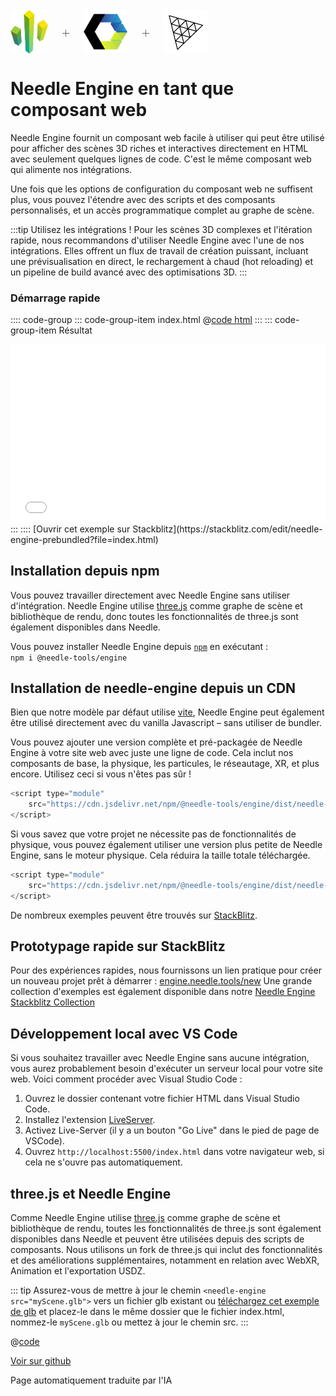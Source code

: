 <br/>

<div class="centered" style="display: flex;
    align-items: center;
    gap: 20px;
    font-size: 2em;
    font-weight: 100;">
    <img src="/logo.png" style="max-height:70px;" title="Needle Logo" alt="Needle Logo"/> +
    <img src="/imgs/logo-webcomponents.png" style="max-height:70px;" title="Web Components Logo" alt="Web Components Logo"/> +
    <img src="/imgs/threejs-logo.webp" style="max-height:70px;" title="three.js Logo" alt="three.js Logo"/>
</div>

# Needle Engine en tant que composant web

Needle Engine fournit un composant web facile à utiliser qui peut être utilisé pour afficher des scènes 3D riches et interactives directement en HTML avec seulement quelques lignes de code. C'est le même composant web qui alimente nos intégrations.

Une fois que les options de configuration du composant web ne suffisent plus, vous pouvez l'étendre avec des scripts et des composants personnalisés, et un accès programmatique complet au graphe de scène.

:::tip Utilisez les intégrations !
Pour les scènes 3D complexes et l'itération rapide, nous recommandons d'utiliser Needle Engine avec l'une de nos intégrations. Elles offrent un flux de travail de création puissant, incluant une prévisualisation en direct, le rechargement à chaud (hot reloading) et un pipeline de build avancé avec des optimisations 3D.
:::

### Démarrage rapide
:::: code-group
::: code-group-item index.html
@[code html](@code/basic-webcomponent.html)
:::
::: code-group-item Résultat
<iframe src="/docs/code-samples/basic-webcomponent.html" style="
    width: 100%;
    aspect-ratio: 16/9;
    outline: none;
    border: none;
    "
    allow="accelerometer; autoplay; encrypted-media; gyroscope; picture-in-picture; xr-spatial-tracking"
    allowfullscreen
    ></iframe>
:::
::::
[Ouvrir cet exemple sur Stackblitz](https://stackblitz.com/edit/needle-engine-prebundled?file=index.html)



## Installation depuis npm

Vous pouvez travailler directement avec Needle Engine sans utiliser d'intégration. Needle Engine utilise [three.js](https://threejs.org/) comme graphe de scène et bibliothèque de rendu, donc toutes les fonctionnalités de three.js sont également disponibles dans Needle.

Vous pouvez installer Needle Engine depuis [`npm`](https://www.npmjs.com/package/@needle-tools/engine) en exécutant :
<br/>
`npm i @needle-tools/engine`

## Installation de needle-engine depuis un CDN

Bien que notre modèle par défaut utilise [vite](https://vitejs.dev), Needle Engine peut également être utilisé directement avec du vanilla Javascript – sans utiliser de bundler.

Vous pouvez ajouter une version complète et pré-packagée de Needle Engine à votre site web avec juste une ligne de code.
Cela inclut nos composants de base, la physique, les particules, le réseautage, XR, et plus encore. Utilisez ceci si vous n'êtes pas sûr !

```js
<script type="module"
    src="https://cdn.jsdelivr.net/npm/@needle-tools/engine/dist/needle-engine.min.js">
</script>
```

Si vous savez que votre projet ne nécessite pas de fonctionnalités de physique, vous pouvez également utiliser une version plus petite de Needle Engine, sans le moteur physique. Cela réduira la taille totale téléchargée.
```js
<script type="module"
    src="https://cdn.jsdelivr.net/npm/@needle-tools/engine/dist/needle-engine.light.min.js">
</script>
```


De nombreux exemples peuvent être trouvés sur [StackBlitz](https://stackblitz.com/@marwie/collections/needle-engine).

## Prototypage rapide sur StackBlitz

Pour des expériences rapides, nous fournissons un lien pratique pour créer un nouveau projet prêt à démarrer : [engine.needle.tools/new](https://engine.needle.tools/new)
Une grande collection d'exemples est également disponible dans notre [Needle Engine Stackblitz Collection](https://stackblitz.com/@marwie/collections/needle-engine)

## Développement local avec VS Code

Si vous souhaitez travailler avec Needle Engine sans aucune intégration, vous aurez probablement besoin d'exécuter un serveur local pour votre site web. Voici comment procéder avec Visual Studio Code :

1. Ouvrez le dossier contenant votre fichier HTML dans Visual Studio Code.
2. Installez l'extension [LiveServer](https://marketplace.visualstudio.com/items?itemName=ritwickdey.LiveServer).
3. Activez Live-Server (il y a un bouton "Go Live" dans le pied de page de VSCode).
4. Ouvrez ``http://localhost:5500/index.html`` dans votre navigateur web, si cela ne s'ouvre pas automatiquement.


## three.js et Needle Engine

Comme Needle Engine utilise [three.js](https://threejs.org/) comme graphe de scène et bibliothèque de rendu, toutes les fonctionnalités de three.js sont également disponibles dans Needle et peuvent être utilisées depuis des scripts de composants. Nous utilisons un fork de three.js qui inclut des fonctionnalités et des améliorations supplémentaires, notamment en relation avec WebXR, Animation et l'exportation USDZ.


::: tip
Assurez-vous de mettre à jour le chemin ``<needle-engine src="myScene.glb">`` vers un fichier glb existant ou [téléchargez cet exemple de glb](https://github.com/needle-tools/needle-engine-samples/raw/main/vanilla/myScene.glb) et placez-le dans le même dossier que le fichier index.html, nommez-le ``myScene.glb`` ou mettez à jour le chemin src.
:::

@[code](@code/basic-html.html)


[Voir sur github](https://github.com/needle-tools/needle-engine-samples/tree/main/vanilla)


Page automatiquement traduite par l'IA